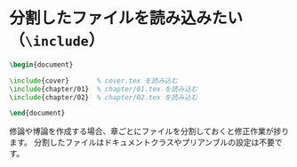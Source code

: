 # 分割したファイルを読み込みたい（``\include``）

```latex
\begin{document}

\include{cover}       % cover.tex を読み込む
\include{chapter/01}  % chapter/01.tex を読み込む
\include{chapter/02}  % chapter/02.tex を読み込む

\end{document}
```

修論や博論を作成する場合、章ごとにファイルを分割しておくと修正作業が捗ります。
分割したファイルはドキュメントクラスやプリアンブルの設定は不要です。

